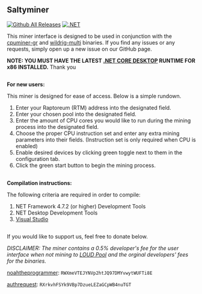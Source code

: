 ## Saltyminer
[![Github All Releases](https://img.shields.io/github/downloads/noahtheprogrammer/saltyminer/total.svg)]()
[![.NET](https://github.com/noahtheprogrammer/saltyminer/actions/workflows/codeql-analysis.yml/badge.svg)](https://github.com/valordk/4rtmcore/actions/workflows/dotnet.yml)

This miner interface is designed to be used in conjunction with the [cpuminer-gr](https://github.com/michal-zurkowski/cpuminer-gr) and [wildrig-multi](https://github.com/andru-kun/wildrig-multi) binaries.
If you find any issues or any requests, simply open up a new issue on our GitHub page.

**NOTE: YOU MUST HAVE THE LATEST [.NET CORE DESKTOP](https://dotnet.microsoft.com/download/dotnet/3.1) RUNTIME FOR x86 INSTALLED.**
Thank you

##
**For new users:**

This miner is designed for ease of access. Below is a simple rundown.

1. Enter your Raptoreum (RTM) address into the designated field.
2. Enter your chosen pool into the designated field.
3. Enter the amount of CPU cores you would like to run during the mining process into the designated field.
4. Choose the proper CPU instruction set and enter any extra mining parameters into their fields. (Instruction set is only required when CPU is enabled)
6. Enable desired devices by clicking green toggle next to them in the configuration tab.
7. Click the green start button to begin the mining process.
##

**Compilation instructions:**

The following criteria are required in order to compile:

1. NET Framework 4.7.2 (or higher) Development Tools
2. NET Desktop Development Tools
3. [Visual Studio](https://visualstudio.microsoft.com/)

##
If you would like to support us, feel free to donate below.

*DISCLAIMER: The miner contains a 0.5% developer's fee for the user interface when not mining to [LOUD Pool](https://loudmining.com/) and the orginal developers' fees for the binaries.*

[noahtheprogrammer](https://github.com/noahtheprogrammer):  `RWXmeVTEJYNVp2htJQ97DMYvwytWUFTi8E`

[authrequest](https://github.com/authrequest): `RXrkvhFSYk9VBp7DzueLEZaGCpWB4nuTGT`


